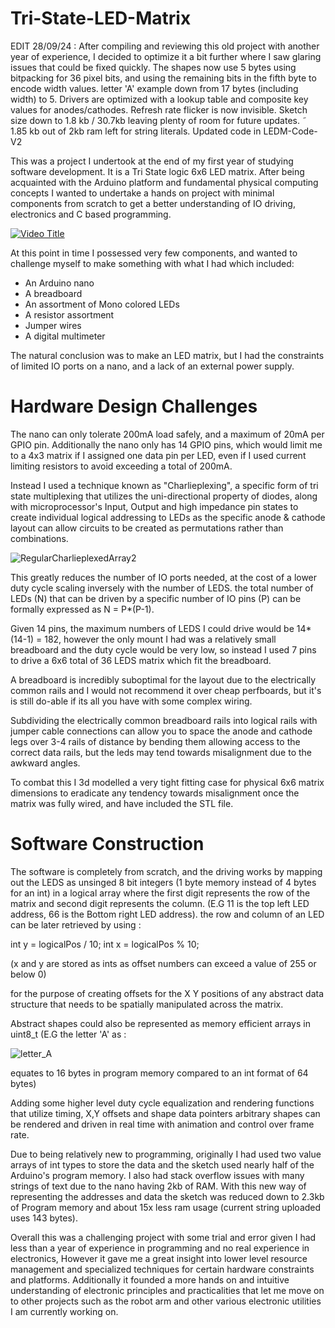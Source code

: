 # Tri-State-LED-Matrix
EDIT 28/09/24 :
After compiling and reviewing this old project with another year of experience, I decided to optimize it a bit further where I saw glaring issues that could be fixed quickly. The shapes now use 5 bytes using bitpacking for 36 pixel bits, and using the remaining bits in the fifth byte to encode width values. letter 'A' example down from 17 bytes (including width) to 5. Drivers are optimized with a lookup table and composite key values for anodes/cathodes. Refresh rate flicker is now invisible. Sketch size down to 1.8 kb / 30.7kb leaving plenty of room for future updates.  ˜ 1.85 kb out of 2kb ram left for string literals.
Updated code in LEDM-Code-V2



This was a project I undertook at the end of my first year of studying software development. It is a Tri State logic 6x6 LED matrix. After being acquainted with the Arduino platform and fundamental physical computing concepts I wanted to undertake a hands on project with minimal components from scratch to get a better understanding of IO driving, electronics and C based programming.



[![Video Title](https://img.youtube.com/vi/kd1d9ueiUFE/0.jpg)](https://www.youtube.com/watch?v=kd1d9ueiUFE)



At this point in time I possessed very few components, and wanted to challenge myself to make something with what I had which included:

- An Arduino nano
- A breadboard
- An assortment of Mono colored LEDs
- A resistor assortment
- Jumper wires
- A digital multimeter



The natural conclusion was to make an LED matrix, but I had the constraints of limited IO ports on a nano, and a lack of an external power supply. 

# Hardware Design Challenges
The nano can only tolerate 200mA load safely, and a maximum of 20mA per GPIO pin. Additionally the nano only has 14 GPIO pins, which would limit me to a 4x3 matrix if I assigned one data pin per LED, even if I used current limiting resistors to avoid exceeding a total of 200mA. 

Instead I used a technique known as "Charlieplexing", a specific form of tri state multiplexing that utilizes the uni-directional property of diodes, along with microprocessor's Input, Output and high impedance pin states to create individual logical addressing to LEDs as the specific anode & cathode layout can allow circuits to be created as permutations rather than combinations.

![RegularCharlieplexedArray2](https://github.com/user-attachments/assets/be31fe1a-265e-4404-adee-c3f05e66e425)


This greatly reduces the number of IO ports needed, at the cost of a lower duty cycle scaling inversely with the number of LEDS. the total number of LEDs (N) that can be driven by a specific number of IO pins (P) can be formally expressed as N = P*(P-1). 


Given 14 pins, the maximum numbers of LEDS I could drive would be 14*(14-1) = 182, however the only mount I had was a relatively small breadboard and the duty cycle would be very low, so instead I used 7 pins to drive a 6x6 total of 36 LEDS matrix which fit the breadboard. 

A breadboard is incredibly suboptimal for the layout due to the electrically common rails and I would not recommend it over cheap perfboards, but it's is still do-able if its all you have with some complex wiring. 

Subdividing the electrically common breadboard rails into logical rails with jumper cable connections can allow you to space the anode and cathode legs over 3-4 rails of distance by bending them allowing access to the correct data rails, but the leds may tend towards misalignment due to the awkward angles.

To combat this I 3d modelled a very tight fitting case for physical 6x6 matrix dimensions to eradicate any tendency towards misalignment once the matrix was fully wired, and have included the STL file.

# Software Construction
The software is completely from scratch, and the driving works by mapping out the LEDS as unsinged 8 bit integers (1 byte memory instead of 4 bytes for an int) in a logical array where the first digit represents the row of the matrix and second digit represents the column. (E.G 11 is the top left LED address, 66 is the Bottom right LED address). the row and column of an LED can be later retrieved by using :

int y = logicalPos / 10;
int x = logicalPos % 10;

(x and y are stored as ints as offset numbers can exceed a value of 255 or below 0)

for the purpose of creating offsets for the X Y positions of any abstract data structure that needs to be spatially manipulated across the matrix.

Abstract shapes could also be represented as memory efficient arrays in uint8_t (E.G the letter 'A' as : 


![letter_A](https://github.com/user-attachments/assets/376e0713-6c25-41b2-a7db-02b4f3651205)


equates to 16 bytes in program memory compared to an int format of 64 bytes)

Adding some higher level duty cycle equalization and rendering functions that utilize timing, X,Y offsets and shape data pointers arbitrary shapes can be rendered and driven in real time with animation and control over frame rate. 

Due to being relatively new to programming, originally I had used two value arrays of int types to store the data and the sketch used nearly half of the Arduino's program memory. I also had stack overflow issues with many strings of text due to the nano having 2kb of RAM. With this new way of representing the addresses and data the sketch was reduced down to 2.3kb of Program memory and about 15x less ram usage (current string uploaded uses 143 bytes).



Overall this was a challenging project with some trial and error given I had less than a year of experience in programming and no real experience in electronics, However it gave me a great insight into lower level resource management and specialized techniques for certain hardware constraints and platforms. Additionally it founded a more hands on and intuitive understanding of electronic principles and practicalities that let me move on to other projects such as the robot arm and other various electronic utilities I am currently working on.
